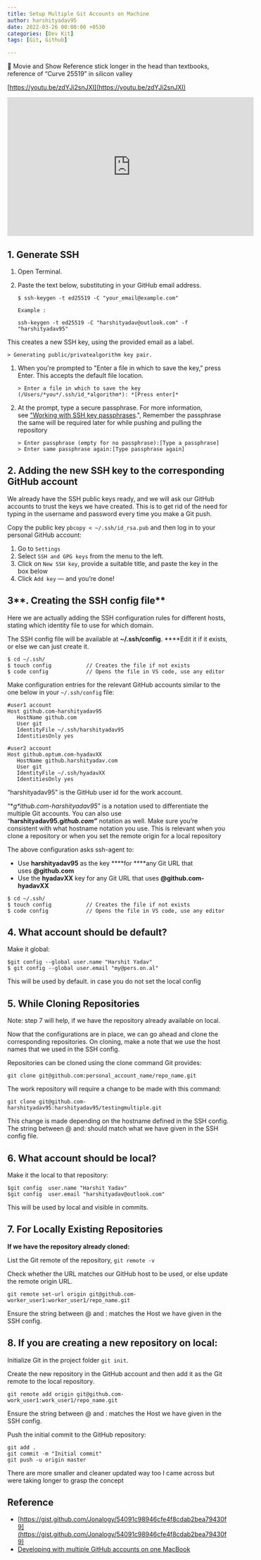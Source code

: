 ```yaml
---
title: Setup Multiple Git Accounts on Machine
author: harshityadav95
date: 2022-03-26 00:00:00 +0530
categories: [Dev Kit]
tags: [Git, Github]

---
```


😬 Movie and Show Reference stick longer in the head than textbooks, reference of “Curve 25519” in silicon valley

[https://youtu.be/zdYJi2snJXI](https://youtu.be/zdYJi2snJXI)

<iframe width="560" height="315" src="https://www.youtube.com/embed/zdYJi2snJXI" title="YouTube video player" frameborder="0" allow="accelerometer; autoplay; clipboard-write; encrypted-media; gyroscope; picture-in-picture" allowfullscreen></iframe>

## 1. Generate SSH

1. Open Terminal.

2. Paste the text below, substituting in your GitHub email address.

   ```
   $ ssh-keygen -t ed25519 -C "your_email@example.com"
   
   Example :
   
   ssh-keygen -t ed25519 -C "harshityadav@outlook.com" -f "harshityadav95"
   ```

This creates a new SSH key, using the provided email as a label.

```
> Generating public/privatealgorithm key pair.
```

1. When you're prompted to "Enter a file in which to save the key," press Enter. This accepts the default file location.

   `> Enter a file in which to save the key (/Users/*you*/.ssh/id_*algorithm*): *[Press enter]*`

2. At the prompt, type a secure passphrase. For more information, see ["Working with SSH key passphrases](https://docs.github.com/en/articles/working-with-ssh-key-passphrases).", Remember the passphrase the same will be required later for  while pushing and pulling the repository

   ```
   > Enter passphrase (empty for no passphrase):[Type a passphrase]
   > Enter same passphrase again:[Type passphrase again]
   ```

## **2. Adding the new SSH key to the corresponding GitHub account**

We already have the SSH public keys ready, and we will ask our GitHub accounts to trust the keys we have created. This is to get rid of the need for typing in the username and password every time you make a Git push.

Copy the public key `pbcopy < ~/.ssh/id_rsa.pub` and then log in to your personal GitHub account:

1. Go to `Settings`
2. Select `SSH and GPG keys` from the menu to the left.
3. Click on `New SSH key`, provide a suitable title, and paste the key in the box below
4. Click `Add key` — and you’re done!

## 3**. Creating the SSH config file**

Here we are actually adding the SSH configuration rules for different hosts, stating which identity file to use for which domain.

The SSH config file will be available at **~/.ssh/config**. ****Edit it if it exists, or else we can just create it.

```
$ cd ~/.ssh/
$ touch config           // Creates the file if not exists
$ code config            // Opens the file in VS code, use any editor
```

Make configuration entries for the relevant GitHub accounts similar to the one below in your `~/.ssh/config` file:

```
#user1 account
Host github.com-harshityadav95
   HostName github.com
   User git
   IdentityFile ~/.ssh/harshityadav95
   IdentitiesOnly yes

#user2 account
Host github.optum.com-hyadavXX
   HostName github.harshityadav.com
   User git
   IdentityFile ~/.ssh/hyadavXX
   IdentitiesOnly yes
```

“harshityadav95” is the GitHub user id for the work account.

“**g*ithub.com-*harshityadav95**” is a notation used to differentiate the multiple Git accounts. You can also use “**harshityadav95.g*ithub.com”*** notation as well. Make sure you’re consistent with what hostname notation you use. This is relevant when you clone a repository or when you set the remote origin for a local repository

The above configuration asks ssh-agent to:

- Use **harshityadav95** as the key ****for ****any Git URL that uses **@github.com**
- Use the **hyadavXX** key for any Git URL that uses **@github.com-hyadavXX**

```
$ cd ~/.ssh/
$ touch config           // Creates the file if not exists
$ code config            // Opens the file in VS code, use any editor
```

## 4. **What account should be default?**

Make it global:

```
$git config --global user.name "Harshit Yadav"
$ git config --global user.email "my@pers.on.al"
```

This will be used by default. in case you do not set the local config

## 5. **While Cloning Repositories**

Note: step 7 will help, if we have the repository already available on local.

Now that the configurations are in place, we can go ahead and clone the corresponding repositories. On cloning, make a note that we use the host names that we used in the SSH config.

Repositories can be cloned using the clone command Git provides:

```
git clone git@github.com:personal_account_name/repo_name.git
```

The work repository will require a change to be made with this command:

```
git clone git@github.com-harshityadav95:harshityadav95/testingmultiple.git
```

This change is made depending on the hostname defined in the SSH config. The string between @ and: should match what we have given in the SSH config file.

## 6. **What account should be local?**

Make it the local to that repository:

```
$git config  user.name "Harshit Yadav"
$git config  user.email "harshityadav@outlook.com"
```

This will be used by local and visible in commits.

## 7. **For Locally Existing Repositories**

**If we have the repository already cloned:**

List the Git remote of the repository, `git remote -v`

Check whether the URL matches our GitHub host to be used, or else update the remote origin URL.

```
git remote set-url origin git@github.com-worker_user1:worker_user1/repo_name.git
```

Ensure the string between @ and : matches the Host we have given in the SSH config.

## 8. **If you are creating a new repository on local:**

Initialize Git in the project folder `git init`.

Create the new repository in the GitHub account and then add it as the Git remote to the local repository.

```
git remote add origin git@github.com-work_user1:work_user1/repo_name.git
```

Ensure the string between @ and : matches the Host we have given in the SSH config.

Push the initial commit to the GitHub repository:

```
git add .
git commit -m "Initial commit"
git push -u origin master
```

There are more smaller and cleaner updated way too I came across but were taking longer to grasp the concept 

## Reference

- [https://gist.github.com/Jonalogy/54091c98946cfe4f8cdab2bea79430f9](https://gist.github.com/Jonalogy/54091c98946cfe4f8cdab2bea79430f9)
- [Developing with multiple GitHub accounts on one MacBook](https://medium.com/@ibrahimlawal/developing-with-multiple-github-accounts-on-one-macbook-94ff6d4ab9ca)

